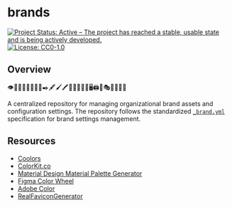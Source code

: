 # brands

<!-- badges: start -->
[![Project Status: Active – The project has reached a stable, usable state and is being actively developed.](https://img.shields.io/badge/Repo%20Status-Active-10D810.svg)](https://www.repostatus.org/#active)
[![License: CC0-1.0](https://img.shields.io/badge/License-CC0_1.0-lightgrey.svg)](http://creativecommons.org/publicdomain/zero/1.0/)
<!-- badges: end -->

## Overview

👁️🎨🌈🆎🔠🔡🔤📐✒️🖋️🖌️🖍️💭📢🎯💡📱🖥️🖨️🎪🎭🚀💼✨🌟

A centralized repository for managing organizational brand assets and configuration settings. The repository follows the standardized [`_brand.yml`](https://posit-dev.github.io/brand-yml/) specification for brand settings management.

## Resources

- [Coolors](https://coolors.co/)
- [ColorKit.co](https://colorkit.co/)
- [Material Design Material Palette Generator](https://m2.material.io/design/color/the-color-system.html#tools-for-picking-colors)
- [Figma Color Wheel](https://www.figma.com/color-wheel/)
- [Adobe Color](https://color.adobe.com/)
- [RealFaviconGenerator](https://realfavicongenerator.net)

